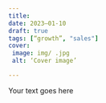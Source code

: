 ```yaml
---
title: 
date: 2023–01-10
draft: true
tags: [“growth”, "sales"]
cover:
 image: img/ .jpg
 alt: ‘Cover image’

---
```


Your text goes here

